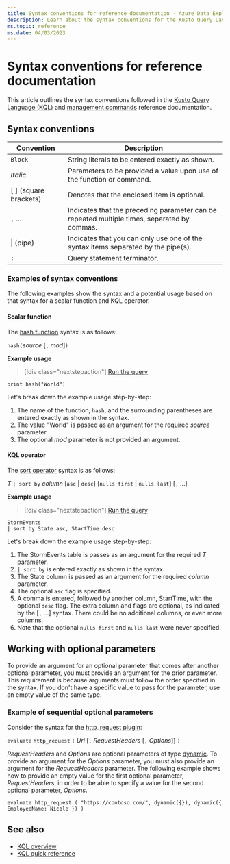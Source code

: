 ```yaml
---
title: Syntax conventions for reference documentation - Azure Data Explorer
description: Learn about the syntax conventions for the Kusto Query Language and management command documentation.
ms.topic: reference
ms.date: 04/03/2023
---
```

# Syntax conventions for reference documentation

This article outlines the syntax conventions followed in the [Kusto Query Language (KQL)](index.md) and [management commands](../management/index.md) reference documentation.

## Syntax conventions

|Convention|Description|
|--|--|
|`Block`|String literals to be entered exactly as shown.|
|*Italic*|Parameters to be provided a value upon use of the function or command.|
|[ ] (square brackets)|Denotes that the enclosed item is optional.|
|`,` ...|Indicates that the preceding parameter can be repeated multiple times, separated by commas.|
|\| (pipe)|Indicates that you can only use one of the syntax items separated by the pipe(s).|
|`;`|Query statement terminator.|

### Examples of syntax conventions

The following examples show the syntax and a potential usage based on that syntax for a scalar function and KQL operator.

#### Scalar function

The [hash function](hashfunction.md) syntax is as follows:

`hash(`*source* [`,` *mod*]`)`

**Example usage**

> [!div class="nextstepaction"]
> <a href="https://dataexplorer.azure.com/clusters/yaeltestcluster.eastus/databases/YaelTestDatabase?query=H4sIAAAAAAAAAysoyswrUchILM7QUArPL8pJUdIEANrIz6MTAAAA" target="_blank">Run the query</a>

```kusto
print hash("World")
```

Let's break down the example usage step-by-step:

1. The name of the function, `hash`, and the surrounding parentheses are entered exactly as shown in the syntax.
1. The value "World" is passed as an argument for the required *source* parameter.
1. The optional *mod* parameter is not provided an argument.

#### KQL operator

The [sort operator](sort-operator.md) syntax is as follows:

*T* `| sort by` *column* [`asc` | `desc`] [`nulls first` | `nulls last`] [`,` ...]

**Example usage**

> [!div class="nextstepaction"]
> <a href="https://dataexplorer.azure.com/clusters/help/databases/Samples?query=H4sIAAAAAAAAAwsuyS/KdS1LzSsp5qpRyC9KSS1SSKpUCC5JLElVSCxO1gExi0pCMnNTFVJSi5MBfa8LRzAAAAA=" target="_blank">Run the query</a>

```kusto
StormEvents
| sort by State asc, StartTime desc
```

Let's break down the example usage step-by-step:

1. The StormEvents table is passes as an argument for the required *T* parameter.
1. `| sort by` is entered exactly as shown in the syntax.
1. The State column is passed as an argument for the required *column* parameter.
1. The optional `asc` flag is specified.
1. A comma is entered, followed by another column, StartTime, with the optional `desc` flag. The extra column and flags are optional, as indicated by the [`,` ...] syntax. There could be no additional columns, or even more columns.
1. Note that the optional `nulls first` and `nulls last` were never specified.

## Working with optional parameters

To provide an argument for an optional parameter that comes after another optional parameter, you must provide an argument for the prior parameter. This requirement is because arguments must follow the order specified in the syntax. If you don't have a specific value to pass for the parameter, use an empty value of the same type.

### Example of sequential optional parameters

Consider the syntax for the [http_request plugin](http-request-plugin.md):

`evaluate` `http_request` `(` *Uri* [`,` *RequestHeaders* [`,` *Options*]] `)`

*RequestHeaders* and *Options* are optional parameters of type [dynamic](scalar-data-types/dynamic.md). To provide an argument for the *Options* parameter, you must also provide an argument for the *RequestHeaders* parameter. The following example shows how to provide an empty value for the first optional parameter, *RequestHeaders*, in order to be able to specify a value for the second optional parameter, *Options*.

```kusto
evaluate http_request ( "https://contoso.com/", dynamic({}), dynamic({ EmployeeName: Nicole }) )
```

## See also

* [KQL overview](index.md)
* [KQL quick reference](../../kql-quick-reference.md)
